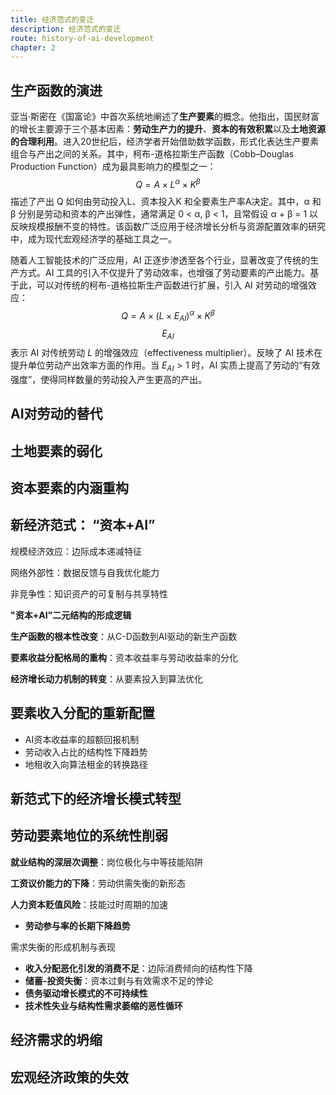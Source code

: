 ```yaml
---
title: 经济范式的变迁
description: 经济范式的变迁
route: history-of-ai-development
chapter: 2
---
```


## 生产函数的演进

亚当·斯密在《国富论》中首次系统地阐述了**生产要素**的概念。他指出，国民财富的增长主要源于三个基本因素：**劳动生产力的提升**、**资本的有效积累**以及**土地资源的合理利用**。进入20世纪后，经济学者开始借助数学函数，形式化表达生产要素组合与产出之间的关系。其中，柯布-道格拉斯生产函数（Cobb–Douglas Production Function）成为最具影响力的模型之一：
$$
Q = A \times L^α \times K^β
$$
描述了产出 Q 如何由劳动投入L、资本投入K 和全要素生产率A决定。其中，α 和 β 分别是劳动和资本的产出弹性，通常满足 0 < α, β < 1，且常假设 α + β = 1 以反映规模报酬不变的特性。该函数广泛应用于经济增长分析与资源配置效率的研究中，成为现代宏观经济学的基础工具之一。

随着人工智能技术的广泛应用，AI 正逐步渗透至各个行业，显著改变了传统的生产方式。AI 工具的引入不仅提升了劳动效率，也增强了劳动要素的产出能力。基于此，可以对传统的柯布-道格拉斯生产函数进行扩展，引入 AI 对劳动的增强效应：
$$
Q = A \times ({L \times E_{AI}})^α \times K^β
$$
$$E_{AI}$$ 表示 AI 对传统劳动 $L$ 的增强效应（effectiveness multiplier）。反映了 AI 技术在提升单位劳动产出效率方面的作用。当 $E_{AI} > 1$ 时，AI 实质上提高了劳动的“有效强度”，使得同样数量的劳动投入产生更高的产出。

## AI对劳动的替代

## 土地要素的弱化

## 资本要素的内涵重构

## 新经济范式： “资本+AI”

规模经济效应：边际成本递减特征

网络外部性：数据反馈与自我优化能力

非竞争性：知识资产的可复制与共享特性

**"资本+AI"二元结构的形成逻辑**

**生产函数的根本性改变**：从C-D函数到AI驱动的新生产函数

**要素收益分配格局的重构**：资本收益率与劳动收益率的分化

**经济增长动力机制的转变**：从要素投入到算法优化

##  要素收入分配的重新配置

- AI资本收益率的超额回报机制
- 劳动收入占比的结构性下降趋势
- 地租收入向算法租金的转换路径

## 新范式下的经济增长模式转型



## 劳动要素地位的系统性削弱

**就业结构的深层次调整**：岗位极化与中等技能陷阱

**工资议价能力的下降**：劳动供需失衡的新形态

**人力资本贬值风险**：技能过时周期的加速

- **劳动参与率的长期下降趋势**

 需求失衡的形成机制与表现

- **收入分配恶化引发的消费不足**：边际消费倾向的结构性下降
- **储蓄-投资失衡**：资本过剩与有效需求不足的悖论
- **债务驱动增长模式的不可持续性**
- **技术性失业与结构性需求萎缩的恶性循环**

## 经济需求的坍缩



## 宏观经济政策的失效
